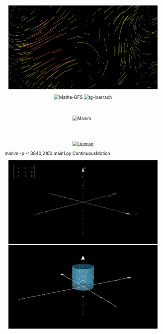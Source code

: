 <p align="center">
    <img src="./img-readme/mathe-gfs-gif3.gif" width="480"/>
</p>
<div align="center">
<img alt="Mathe-GFS" src="https://img.shields.io/badge/Mathe-GFS-F7DF1E">
<img alt="tg-loerrach" src="https://img.shields.io/badge/TG Lörrach-red">
<br>
<br>

<img alt="" src="https://img.shields.io/badge/Python-3.11 / 3.12 / 3.13-blue?&logo=Python&logoColor=white%5BPython">
<br>
<br>

<img alt="Manim" src="https://img.shields.io/badge/TG Lörrach-red">
<img alt="" src="https://img.shields.io/badge/PyCharm-black?logo=PyCharm&logoColor=white">
<img alt="" src="https://img.shields.io/badge/GitHub-black?logo=github">
<br>
<br>

<img alt="" src="https://img.shields.io/badge/os-linux%20%7C%20macOS%20%7C%20windows-blue">
<br>
<br>

[![License](https://img.shields.io/badge/license-MIT-blue.svg)](https://opensource.org/licenses/MIT)
<br>
</div>
















manim -p -r 3840,2160 main1.py ContinuousMotion 



<p align="center">
    <img src="./img-readme/mathe-gfs-gif4.gif" width="480"/>
    <img src="./img-readme/mathe-gfs-gif5.gif" width="480"/>
</p>